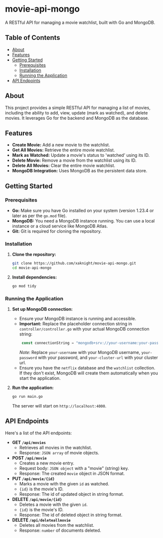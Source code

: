 # movie-api-mongo

A RESTful API for managing a movie watchlist, built with Go and MongoDB.

## Table of Contents

*   [About](#about)
*   [Features](#features)
*   [Getting Started](#getting-started)
    *   [Prerequisites](#prerequisites)
    *   [Installation](#installation)
    *   [Running the Application](#running-the-application)
*   [API Endpoints](#api-endpoints)

## About

This project provides a simple RESTful API for managing a list of movies, including the ability to add, view, update (mark as watched), and delete movies. It leverages Go for the backend and MongoDB as the database.

## Features

*   **Create Movie:** Add a new movie to the watchlist.
*   **Get All Movies:** Retrieve the entire movie watchlist.
*   **Mark as Watched:** Update a movie's status to 'watched' using its ID.
*   **Delete Movie:** Remove a movie from the watchlist using its ID.
*   **Delete All Movies:** Clear the entire movie watchlist.
*   **MongoDB Integration:** Uses MongoDB as the persistent data store.

## Getting Started

### Prerequisites

*   **Go:** Make sure you have Go installed on your system (version 1.23.4 or later as per the `go.mod` file).
*   **MongoDB:** You need a MongoDB instance running. You can use a local instance or a cloud service like MongoDB Atlas.
*   **Git:** Git is required for cloning the repository.

### Installation

1.  **Clone the repository:**

    ```bash
    git clone https://github.com/xaknight/movie-api-mongo.git
    cd movie-api-mongo
    ```

2.  **Install dependencies:**

    ```bash
    go mod tidy
    ```

### Running the Application

1.  **Set up MongoDB connection:**
    *   Ensure your MongoDB instance is running and accessible.
    *   **Important:** Replace the placeholder connection string in `controller/controller.go` with your actual MongoDB connection string:
          ```go
           const connectionString = "mongodb+srv://your-username:your-password@your-cluster-url/?retryWrites=true&w=majority&appName=Cluster0"
          ```
        *Note*: Replace `your-username` with your MongoDB username, `your-password` with your password, and `your-cluster-url` with your cluster url.
    *   Ensure you have the `netflix` database and the `watchlist` collection. If they don't exist, MongoDB will create them automatically when you start the application.

2.  **Run the application:**

    ```bash
    go run main.go
    ```

    The server will start on `http://localhost:4000`.

## API Endpoints

Here's a list of the API endpoints:

*   **GET `/api/movies`**
    *   Retrieves all movies in the watchlist.
    *   Response: `JSON array` of movie objects.
*   **POST `/api/movie`**
    *   Creates a new movie entry.
    *   Request body: `JSON object` with a "movie" (string) key.
    *   Response: The created `movie` object in JSON format.
*   **PUT `/api/movie/{id}`**
    *   Marks a movie with the given `id` as watched.
    *   `{id}` is the movie's ID.
    *   Response:  The id of updated object in string format.
*   **DELETE `/api/movie/{id}`**
    *   Deletes a movie with the given `id`.
    *   `{id}` is the movie's ID.
     *   Response: The id of deleted object in string format.
*   **DELETE `/api/deleteallmovie`**
    *   Deletes all movies from the watchlist.
    *   Response: `number` of documents deleted.
